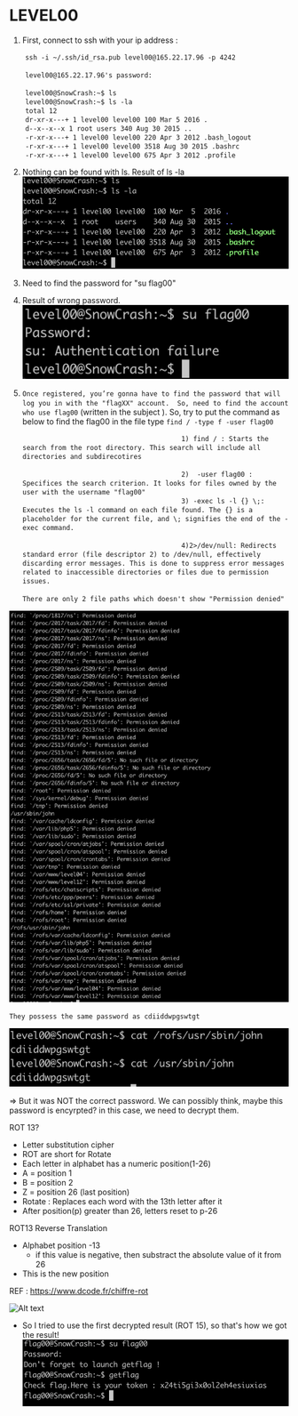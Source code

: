 LEVEL00
=======
1.  First, connect to ssh with your ip address :
```
    ssh -i ~/.ssh/id_rsa.pub level00@165.22.17.96 -p 4242

    level00@165.22.17.96's password:
        
    level00@SnowCrash:~$ ls
    level00@SnowCrash:~$ ls -la
    total 12
    dr-xr-x---+ 1 level00 level00 100 Mar 5 2016 .
    d--x--x--x 1 root users 340 Aug 30 2015 ..
    -r-xr-x---+ 1 level00 level00 220 Apr 3 2012 .bash_logout
    -r-xr-x---+ 1 level00 level00 3518 Aug 30 2015 .bashrc
    -r-xr-x---+ 1 level00 level00 675 Apr 3 2012 .profile
 ```       
2.  Nothing can be found with ls.
    Result of ls -la
    ![Alt text](image-1.png)

3.  Need to find the password for "su flag00"

4.  Result of wrong password.
    ![Alt text](image-2.png)

5.  `Once registered, you’re gonna have to find the password that will log you in with
the "flagXX" account. 
So, need to find the account who use flag00` (written in the subject ).
    So, try to put the command as below to find the flag00 in the file type
    `find / -type f -user flag00`

                                                1) find / : Starts the search from the root directory. This search will include all directories and subdirecotires

                                                2)  -user flag00 : Specifices the search criterion. It looks for files owned by the user with the username "flag00"
                                                3) -exec ls -l {} \;: Executes the ls -l command on each file found. The {} is a placeholder for the current file, and \; signifies the end of the -exec command.

                                                4)2>/dev/null: Redirects standard error (file descriptor 2) to /dev/null, effectively discarding error messages. This is done to suppress error messages related to inaccessible directories or files due to permission issues.
                                                                                                 There are only 2 file paths which doesn't show "Permission denied"

![Alt text](image-3.png)

    They possess the same password as cdiiddwpgswtgt

![Alt text](image-4.png)

=> But it was NOT the correct password. We can possibly think, maybe this password is encyrpted? in this case, we need to decrypt them.

ROT 13?

- Letter substitution cipher
- ROT are short for Rotate
- Each letter in alphabet has a numeric position(1-26)
- A = position 1
- B = position 2
- Z = position 26 (last position)
- Rotate : Replaces each word with the 13th letter after it
- After position(p) greater than 26, letters reset to p-26

ROT13 Reverse Translation

- Alphabet position -13
  - if this value is negative, then substract the absolute value of it from 26
- This is the new position

REF : https://www.dcode.fr/chiffre-rot

![Alt text](<Capture d’écran 2023-11-13 à 20.52.32.png>)

- So I tried to use the first decrypted result (ROT 15), so that's how we got the result!
  ![Alt text](image-5.png)

